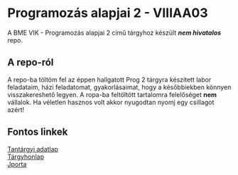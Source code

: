# Programozás alapjai 2 - VIIIAA03

A BME VIK - Programozás alapjai 2 című tárgyhoz készült ***nem hivatalos*** repo.

## A repo-ról

A repo-ba töltöm fel az éppen hallgatott Prog 2 tárgyra készített labor feladataim, házi feladatomat, gyakorlásaimat, hogy a későbbiekben könnyen visszakereshető legyen. A ropa-ba feltöltött tartalomra felelőséget **nem** vállalok. Ha véletlen hasznos volt akkor nyugodtan nyomj egy csillagot azért!

## Fontos linkek

[Tantárgyi adatlap](https://portal.vik.bme.hu/kepzes/targyak/VIIIAA03) <br>
[Tárgyhonlap](https://infocpp.iit.bme.hu) <br>
[Jporta](https://jporta.iit.bme.hu/home/)

